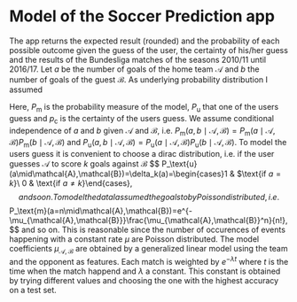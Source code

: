 # Model of the Soccer Prediction app
The app returns the expected result (rounded) and the probability of each possible outcome given the guess of the user, the certainty of his/her guess and the results of the Bundesliga matches of the seasons 2010/11 until 2016/17. Let $a$ be the number of goals of the home team $\mathcal{A}$ and $b$ the number of goals of the guest $\mathcal{B}$. As underlying probability distribution I assumed

Here, $P_{\text{m}}$ is the probability measure of the model, $P_{\text{u}}$ that one of the users guess and $p_\text{c}$ is the certainty of the users guess. We assume conditional independence of $a$ and $b$ given $\mathcal{A}$ and $\mathcal{B}$, i.e. $P_\text{m}(a,b\mid\mathcal{A},\mathcal{B})=P_\text{m}(a\mid\mathcal{A},\mathcal{B})P_\text{m}(b\mid\mathcal{A},\mathcal{B})$ and $P_\text{u}(a,b\mid\mathcal{A},\mathcal{B})=P_\text{u}(a\mid\mathcal{A},\mathcal{B})P_\text{u}(b\mid\mathcal{A},\mathcal{B})$.
To model the users guess it is convenient to choose a dirac distribution, i.e. if the user guesses $\mathcal{A}$ to score $k$ goals against $\mathcal{B}$
$$
P_\text{u}(a\mid\mathcal{A},\mathcal{B})=\delta_k(a)=\begin{cases}1 & $\text{if $a=k$}\\ 0 & \text{if $a\neq k$}\end{cases},
$$
and so on.
To model the data I assumed the goals to by Poisson distributed, i.e.
$$
P_\text{m}(a=n\mid\mathcal{A},\mathcal{B})=e^{-\mu_{\mathcal{A},\mathcal{B}}}\frac{\mu_{\mathcal{A},\mathcal{B}}^n}{n!},
$$
and so on. This is reasonable since the number of occurences of events happening with a constant rate $\mu$ are Poisson distributed. The model coefficients $\mu_{\mathcal{A},\mathcal{B}}$ are obtained by a generalized linear model using the team and the opponent as features. Each match is weighted by $e^{-\lambda t}$ where $t$ is the time when the match happend and $\lambda$ a constant. This constant is obtained by trying different values and choosing the one with the highest accuracy on a test set.
